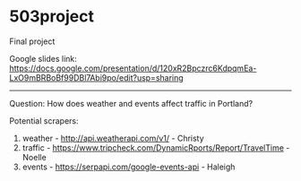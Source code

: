 # 503project
Final project


Google slides link: https://docs.google.com/presentation/d/120xR2Bpczrc6KdpqmEa-LxO9mBRBoBf99DBl7Abi9po/edit?usp=sharing

------------------

Question: How does weather and events affect traffic in Portland?

Potential scrapers:
1. weather - http://api.weatherapi.com/v1/ - Christy
2. traffic - https://www.tripcheck.com/DynamicRports/Report/TravelTime - Noelle
3. events - https://serpapi.com/google-events-api - Haleigh

